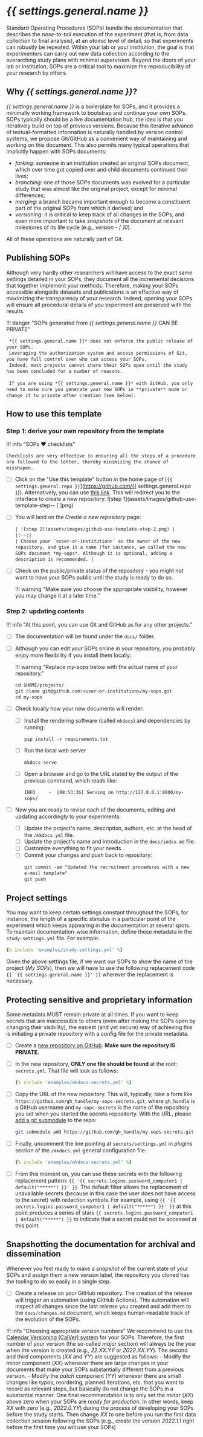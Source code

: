 # *{{ settings.general.name }}*

Standard Operating Procedures (SOPs) bundle the documentation that describes the *nose-to-tail* execution of the experiment (that is, from data collection to final analysis), at an *atomic* level of detail, so that experiments can robustly be repeated.
Within your lab or your institution, the goal is that experimenters can carry out new data collection according to the overarching study plans with minimal supervision.
Beyond the doors of your lab or institution, SOPs are a critical tool to maximize the reproducibility of your research by others.

## Why *{{ settings.general.name }}*?

*{{ settings.general.name }}* is a boilerplate for SOPs, and it provides a minimally working framework to bootstrap and continue your own SOPs.
SOPs typically should be a live documentation hub, the idea is that you iteratively build on top of previous versions.
Because this iterative advance of textual-formatted information is naturally handled by version control systems, we propose Git/GitHub as a convenient way of maintaining and working on this document.
This also permits many typical operations that implicitly happen with SOPs documents:

* *forking*: someone in an institution created an original SOPs document, which over time got copied over and child documents continued their lives;
* *branching*: one of those SOPs documents was evolved for a particular study that was almost like the original project, except for minimal differences;
* *merging*: a branch became important enough to become a constituent part of the original SOPs from which it derived; and
* *versioning*: it is critical to keep track of all changes in the SOPs, and even more important to take *snapshots* of the document at relevant milestones of its life cycle (e.g., *version - [ ]0*).

All of these operations are naturally part of Git.

## Publishing SOPs
Although very hardly other researchers will have access to the exact same settings detailed in your SOPs, they document all the incremental decisions that together implement your methods.
Therefore, making your SOPs accessible alongside datasets and publications is an effective way of maximizing the transparency of your research.
Indeed, opening your SOPs will ensure all procedural details of you experiment are preserved with the results.

!!! danger "SOPs generated from *{{ settings.general.name }}* CAN BE PRIVATE"

     *{{ settings.general.name }}* does not enforce the public release of your SOPs.
     Leveraging the authorization system and access permissions of Git, you have full control over who can access your SOPs.
     Indeed, most projects cannot share their SOPs open until the study has been concluded for a number of reasons.

     If you are using *{{ settings.general.name }}* with GitHub, you only need to make sure you generate your new SOPs in **private** mode or change it to private after creation (see below).


## How to use this template

### Step 1: derive your own repository from the template

!!! info "SOPs :heart: checklists"

    Checklists are very effective in ensuring all the steps of a procedure are followed to the letter, thereby minimizing the chance of misshapen.


- [ ] Click on the "Use this template" button in the home page of [`{{ settings.general.repo }}`](https://github.com/{{ settings.general.repo }}).
   Alternatively, you can use [this link](https://github.com/new?template_name=sops-cookiecutter&template_owner=nipreps).
   This will redirect you to the interface to create a new repository:
   ![step 1](assets/images/github-use-template-step-- [ ]png)
- [ ] You will land on the *Create a new repository* page:

      | ![step 2](assets/images/github-use-template-step-2.png) |
      |:--:|
      | Choose your `<user-or-institution>` as the owner of the new repository, and give it a name (for instance, we called the new SOPs document *my-sops*. Although it is optional, adding a description is recommended. |

- [ ] Check on the public/private status of the repository - you might not want to have your SOPs public until the study is ready to do so.

    !!! warning "Make sure you choose the appropriate visibility, however you may change it at a later time."

### Step 2: updating contents

!!! info "At this point, you can use Git and GitHub as for any other projects."

- [ ] The documentation will be found under the `docs/` folder.
- [ ] Although you can edit your SOPs online in your repository, you probably enjoy more flexibility if you install them locally:

    !!! warning "Replace *my-sops* below with the actual name of your repository."

    ```
    cd $HOME/projects/
    git clone git@github.com:<user-or-institution>/my-sops.git
    cd my-sops
    ```


- [ ] Check locally how your new documents will render:
    - [ ] Install the rendering software (called `mkdocs`) and dependencies by running:
       ```
       pip install -r requirements.txt
       ```
    - [ ] Run the local web server
       ```
       mkdocs serve
       ```
    - [ ] Open a browser and go to the URL stated by the output of the previous command, which reads like:
       ```
       INFO     -  [08:53:36] Serving on http://127.0.0.1:8000/my-sops/
       ```
- [ ] Now you are ready to revise each of the documents, editing and updating accordingly to your experiments:
    - [ ] Update the project's name, description, authors, etc. at the head of the `/mkdocs.yml` file.
    - [ ] Update the project's name and introduction in the `docs/index.md` file.
    - [ ] Customize everything to fit your needs.
    - [ ] Commit your changes and push back to repository:
       ```
       git commit -am "Updated the recruitment procedures with a new e-mail template"
       git push
       ```

## Project settings
You may want to keep certain settings constant throughout the SOPs, for instance, the length of a specific stimulus in a particular point of the experiment which keeps appearing in the documentation at several spots.
To maintain documentation-wise information, define these metadata in the `study-settings.yml` file.
For example:
``` yaml title="Example of settings file"
{% include 'examples/study-settings.yml' %}
```

Given the above settings file, if we want our SOPs to show the name of the project (*My SOPs*), then we will have to use the following replacement code `{{ '{{ settings.general.name }}' }}` wherever the replacement is necessary.

## Protecting sensitive and proprietary information

Some metadata MUST remain private at all times.
If you want to keep secrets that are inaccessible to others (even after making the SOPs open by changing their visibility), the easiest (and yet secure) way of achieving this is initiating a private repository with a config file for the private metadata.

- [ ] Create a [new repository on GitHub](https://docs.github.com/en/get-started/quickstart/create-a-repo). **Make sure the repository IS PRIVATE**.
- [ ] In the new repository, **ONLY one file should be found** at the root: `secrets.yml`.
    That file will look as follows:
   ``` yaml title="Example of secrets file"
   {% include 'examples/mkdocs-secrets.yml' %}
   ```
- [ ] Copy the URL of the new repository.
    This will, typically, take a form like `https://github.com/gh_handle/my-sops-secrets.git`, where `gh_handle` is a GitHub username and `my-sops-secrets` is the name of the repository you set when you started the secrets repositorty.
    With the URL, please [add a git submodule](https://github.blog/2016-02-01-working-with-submodules/) to the repo:

    ``` bash title="Make sure your URL is followed by the word 'secrets'"
    git submodule add https://github.com/gh_handle/my-sops-secrets.git secrets
    ```

- [ ] Finally, uncomment the line pointing at `secrets/settings.yml` in *plugins* section of the `/mkdocs.yml` general configuration file:

     ``` yaml title="Enabling private metadata"
     {% include 'examples/mkdocs-secrets.yml' %}
     ```

- [ ] From this moment on, you can use these secrets with the following replacement pattern: `{{ '{{ secrets.logins.password_computer1 | default("*****") }}' }}`.
    The default filter allows the replacement of unavailable secrets (because in this case the user does not have access to the secret) with redaction symbols.
    For example, using `{{ '{{ secrets.logins.password_computer1 | default("*****") }}' }}` at this point produces a series of stars `{{ secrets.logins.password_computer1 | default("*****") }}` to indicate that a secret could not be accessed at this point.

## Snapshotting the documentation for archival and dissemination

Whenever you feel ready to make a *snapshot* of the current state of your SOPs and assign them a new *version* label, the repository you cloned has the tooling to do so easily in a single step.

- [ ] Create a release on your GitHub repository.
   The creation of the release will trigger an automation (using GitHub Actions).
   This automation will inspect all changes since the last *release* you created and add them to the `docs/changes.md` document, which keeps human-readable track of the evolution of the SOPs.

!!! info "Choosing appropriate version numbers"
    We recommend to use the [Calendar Versioning (CalVer) system](https://calver.org) for your SOPs.
    Therefore, the first number of your version (the so-called *major* section) will always be the year when the version is created (e.g., *22.XX.YY* or *2022.XX.YY*).
    The second and third components (*XX* and *YY*) are suggested as follows:
    - Modify the *minor* component (*XX*) whenever there are large changes in your documents that make your SOPs substantially different from a previous version.
    - Modify the *patch* component (*YY*) whenever there are small changes like typos, reordering, planned iterations, etc. that you want to record as relevant steps, but basically do not change the SOPs in a substantial manner.
    One final recommendation is to only set the *minor* (*XX*) above zero when your SOPs are *ready for production*.
    In other words, keep *XX* with zero (e.g., *2022.0.YY*) during the process of developing your SOPs before the study starts.
    Then change *XX* to one before you run the first data collection session following the SOPs (e.g., create the version *2022.1.1* right before the first time you will use your SOPs)
